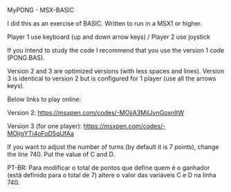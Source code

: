 MyPONG - MSX-BASIC

I did this as an exercise of BASIC.
Written to run in a MSX1 or higher. 

Player 1 use keyboard (up and down arrow keys) / Player 2 use joystick

If you intend to study the code I recommend that you use the version 1 code (PONG.BAS).

Version 2 and 3 are optimized versions (with less spaces and lines).
Version 3 is identical to version 2 but is configured for 1 player (use all the arrows keys).

Below links to play online:

Version 2:
https://msxpen.com/codes/-MOjjA3MiIJvnGoxnItW

Version 3 (for one player):
https://msxpen.com/codes/-MOjigYTi4oFoD5qUfAa



If you want to adjust the number of turns (by default it is 7 points), change the line 740.  Put the value of C and D.

 PT-BR: 
Para modificar o total de pontos que define quem é o ganhador (está definido para o total de 7) altere o valor das variáveis C e D na linha 740. 

